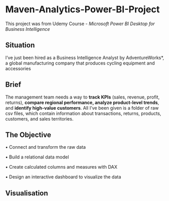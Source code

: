 # Maven-Analytics-Power-BI-Project

This project was from Udemy Course - _Microsoft Power BI Desktop for Business Intelligence_

## Situation
I’ve just been hired as a Business Intelligence Analyst by AdventureWorks*, a global manufacturing company that produces cycling equipment and accessories

## Brief
The management team needs a way to **track KPIs** (sales, revenue, profit, returns), **compare regional performance, analyze product-level trends**, and **identify high-value customers**.
All I’ve been given is a folder of raw csv files, which contain information about transactions, returns, products, customers, and sales territories.

## The Objective
• Connect and transform the raw data

• Build a relational data model

• Create calculated columns and measures with DAX

• Design an interactive dashboard to visualize the data

## Visualisation
